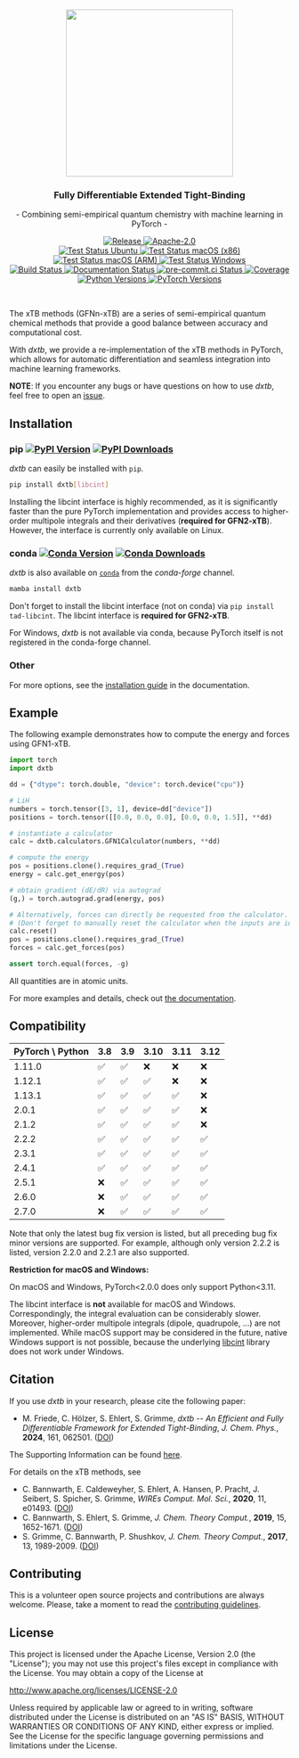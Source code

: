 <h1 align="center"><img src="assets/logo.png" width="300"></h3>

<h3 align="center">Fully Differentiable Extended Tight-Binding</h3>
<p align="center">- Combining semi-empirical quantum chemistry with machine learning in PyTorch -</p>

<p align="center">
  <a href="https://github.com/grimme-lab/dxtb/releases/latest">
    <img src="https://img.shields.io/github/v/release/grimme-lab/dxtb?color=orange" alt="Release"/>
  </a>
  <a href="http://www.apache.org/licenses/LICENSE-2.0">
    <img src="https://img.shields.io/badge/License-Apache%202.0-orange.svg" alt="Apache-2.0"/>
  </a>
  <!---->
  <br>
  <!---->
  <a href="https://github.com/grimme-lab/dxtb/actions/workflows/ubuntu.yaml">
    <img src="https://github.com/grimme-lab/dxtb/actions/workflows/ubuntu.yaml/badge.svg" alt="Test Status Ubuntu"/>
  </a>
  <a href="https://github.com/tgrimme-lab/dxtb/actions/workflows/macos-x86.yaml">
    <img src="https://github.com/grimme-lab/dxtb/actions/workflows/macos-x86.yaml/badge.svg" alt="Test Status macOS (x86)"/>
  </a>
  <a href="https://github.com/tgrimme-lab/dxtb/actions/workflows/macos-arm.yaml">
    <img src="https://github.com/grimme-lab/dxtb/actions/workflows/macos-arm.yaml/badge.svg" alt="Test Status macOS (ARM)"/>
  </a>
  <a href="https://github.com/grimme-lab/dxtb/actions/workflows/windows.yaml">
    <img src="https://github.com/grimme-lab/dxtb/actions/workflows/windows.yaml/badge.svg" alt="Test Status Windows"/>
  </a>
  <!---->
  <br>
  <!---->
  <a href="https://github.com/grimme-lab/dxtb/actions/workflows/release.yaml">
    <img src="https://github.com/grimme-lab/dxtb/actions/workflows/release.yaml/badge.svg" alt="Build Status"/>
  </a>
  <a href="https://dxtb.readthedocs.io">
    <img src="https://readthedocs.org/projects/dxtb/badge/?version=latest" alt="Documentation Status"/>
  </a>
  <a href="https://results.pre-commit.ci/latest/github/grimme-lab/dxtb/main">
    <img src="https://results.pre-commit.ci/badge/github/grimme-lab/dxtb/main.svg" alt="pre-commit.ci Status"/>
  </a>
  <a href="https://codecov.io/gh/grimme-lab/dxtb">
    <img src="https://codecov.io/gh/grimme-lab/dxtb/branch/main/graph/badge.svg?token=O18EZ1CNE3" alt="Coverage"/>
  </a>
  <!---->
  <br>
  <!---->
  <a href="https://img.shields.io/badge/Python-3.8%20|%203.9%20|%203.10%20|%203.11%20|%203.12-blue.svg">
    <img src="https://img.shields.io/badge/Python-3.8%20|%203.9%20|%203.10%20|%203.11%20|%203.12-blue.svg" alt="Python Versions"/>
  </a>
  <a href="https://img.shields.io/badge/PyTorch-%3E=1.11.0-blue.svg">
    <img src="https://img.shields.io/badge/PyTorch-%3E=1.11.0-blue.svg" alt="PyTorch Versions"/>
  </a>
</p>

<br>

The xTB methods (GFNn-xTB) are a series of semi-empirical quantum chemical methods that provide a good balance between accuracy and computational cost.

With *dxtb*, we provide a re-implementation of the xTB methods in PyTorch, which allows for automatic differentiation and seamless integration into machine learning frameworks.

**NOTE**: If you encounter any bugs or have questions on how to use *dxtb*, feel free to open an [issue](https://github.com/grimme-lab/dxtb/issues).


## Installation

### pip <a href="https://pypi.org/project/dxtb/"><img src="https://img.shields.io/pypi/v/dxtb" alt="PyPI Version"></a> <a href="https://pypi.org/project/dxtb/"><img src="https://img.shields.io/pypi/dm/dxtb?color=orange" alt="PyPI Downloads"></a>

*dxtb* can easily be installed with ``pip``.

```sh
pip install dxtb[libcint]
```

Installing the libcint interface is highly recommended, as it is significantly faster than the pure PyTorch implementation and provides access to higher-order multipole integrals and their derivatives (**required for GFN2-xTB**).
However, the interface is currently only available on Linux.

### conda <a href="https://anaconda.org/conda-forge/dxtb"><img src="https://img.shields.io/conda/vn/conda-forge/dxtb.svg" alt="Conda Version"></a> <a href="https://anaconda.org/conda-forge/dxtb"><img src="https://img.shields.io/conda/dn/conda-forge/dxtb?style=flat&color=orange" alt="Conda Downloads"></a>


*dxtb* is also available on [``conda``](https://conda.io/) from the *conda-forge* channel.

```sh
mamba install dxtb
```

Don't forget to install the libcint interface (not on conda) via ``pip install tad-libcint``.
The libcint interface is **required for GFN2-xTB**.

For Windows, *dxtb* is not available via conda, because PyTorch itself is not registered in the conda-forge channel.

### Other

For more options, see the [installation guide](https://dxtb.readthedocs.io/en/latest/01_quickstart/installation.html) in the documentation.


## Example

The following example demonstrates how to compute the energy and forces using GFN1-xTB.

```python
import torch
import dxtb

dd = {"dtype": torch.double, "device": torch.device("cpu")}

# LiH
numbers = torch.tensor([3, 1], device=dd["device"])
positions = torch.tensor([[0.0, 0.0, 0.0], [0.0, 0.0, 1.5]], **dd)

# instantiate a calculator
calc = dxtb.calculators.GFN1Calculator(numbers, **dd)

# compute the energy
pos = positions.clone().requires_grad_(True)
energy = calc.get_energy(pos)

# obtain gradient (dE/dR) via autograd
(g,) = torch.autograd.grad(energy, pos)

# Alternatively, forces can directly be requested from the calculator.
# (Don't forget to manually reset the calculator when the inputs are identical.)
calc.reset()
pos = positions.clone().requires_grad_(True)
forces = calc.get_forces(pos)

assert torch.equal(forces, -g)
```

All quantities are in atomic units.

For more examples and details, check out [the documentation](https://dxtb.readthedocs.io).

## Compatibility

| PyTorch \ Python | 3.8                | 3.9                | 3.10               | 3.11               | 3.12               |
|------------------|--------------------|--------------------|--------------------|--------------------|--------------------|
| 1.11.0           | :white_check_mark: | :white_check_mark: | :x:                | :x:                | :x:                |
| 1.12.1           | :white_check_mark: | :white_check_mark: | :white_check_mark: | :x:                | :x:                |
| 1.13.1           | :white_check_mark: | :white_check_mark: | :white_check_mark: | :white_check_mark: | :x:                |
| 2.0.1            | :white_check_mark: | :white_check_mark: | :white_check_mark: | :white_check_mark: | :x:                |
| 2.1.2            | :white_check_mark: | :white_check_mark: | :white_check_mark: | :white_check_mark: | :x:                |
| 2.2.2            | :white_check_mark: | :white_check_mark: | :white_check_mark: | :white_check_mark: | :white_check_mark: |
| 2.3.1            | :white_check_mark: | :white_check_mark: | :white_check_mark: | :white_check_mark: | :white_check_mark: |
| 2.4.1            | :white_check_mark: | :white_check_mark: | :white_check_mark: | :white_check_mark: | :white_check_mark: |
| 2.5.1            | :x:                | :white_check_mark: | :white_check_mark: | :white_check_mark: | :white_check_mark: |
| 2.6.0            | :x:                | :white_check_mark: | :white_check_mark: | :white_check_mark: | :white_check_mark: |
| 2.7.0            | :x:                | :white_check_mark: | :white_check_mark: | :white_check_mark: | :white_check_mark: |

Note that only the latest bug fix version is listed, but all preceding bug fix minor versions are supported.
For example, although only version 2.2.2 is listed, version 2.2.0 and 2.2.1 are also supported.

**Restriction for macOS and Windows:**

On macOS and Windows, PyTorch<2.0.0 does only support Python<3.11.

The libcint interface is **not** available for macOS and Windows.
Correspondingly, the integral evaluation can be considerably slower.
Moreover, higher-order multipole integrals (dipole, quadrupole, ...) are not implemented.
While macOS support may be considered in the future, native Windows support is not possible, because the underlying [libcint](https://github.com/sunqm/libcint) library does not work under Windows.


## Citation

If you use *dxtb* in your research, please cite the following paper:

- M. Friede, C. Hölzer, S. Ehlert, S. Grimme, *dxtb -- An Efficient and Fully Differentiable Framework for Extended Tight-Binding*, *J. Chem. Phys.*, **2024**, 161, 062501. ([DOI](https://doi.org/10.1063/5.0216715))

The Supporting Information can be found [here](https://github.com/grimme-lab/dxtb-data).


For details on the xTB methods, see

- C. Bannwarth, E. Caldeweyher, S. Ehlert, A. Hansen, P. Pracht, J. Seibert, S. Spicher, S. Grimme,
  *WIREs Comput. Mol. Sci.*, **2020**, 11, e01493.
  ([DOI](https://doi.org/10.1002/wcms.1493))
- C. Bannwarth, S. Ehlert, S. Grimme,
  *J. Chem. Theory Comput.*, **2019**, 15, 1652-1671.
  ([DOI](https://dx.doi.org/10.1021/acs.jctc.8b01176))
- S. Grimme, C. Bannwarth, P. Shushkov,
  *J. Chem. Theory Comput.*, **2017**, 13, 1989-2009.
  ([DOI](https://dx.doi.org/10.1021/acs.jctc.7b00118))


## Contributing

This is a volunteer open source projects and contributions are always welcome.
Please, take a moment to read the [contributing guidelines](CONTRIBUTING.md).

## License

This project is licensed under the Apache License, Version 2.0 (the "License"); you may not use this project's files except in compliance with the License. You may obtain a copy of the License at

http://www.apache.org/licenses/LICENSE-2.0

Unless required by applicable law or agreed to in writing, software distributed under the License is distributed on an "AS IS" BASIS, WITHOUT WARRANTIES OR CONDITIONS OF ANY KIND, either express or implied. See the License for the specific language governing permissions and limitations under the License.
